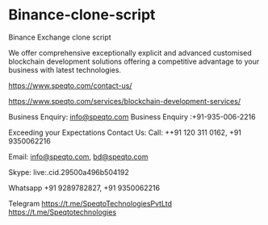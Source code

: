 # Binance-clone-script
Binance Exchange clone script


We offer comprehensive exceptionally explicit and advanced customised blockchain development solutions offering a competitive advantage to your business with latest technologies.

https://www.speqto.com/contact-us/

https://www.speqto.com/services/blockchain-development-services/

Business Enquiry: info@speqto.com Business Enquiry :+91-935-006-2216

Exceeding your Expectations Contact Us: Call: ++91 120 311 0162, +91 9350062216 

Email: info@speqto.com, bd@speqto.com 

Skype: live:.cid.29500a496b504192 

Whatsapp +91 9289782827, +91 9350062216 

Telegram https://t.me/SpeqtoTechnologiesPvtLtd https://t.me/Speqtotechnologies
